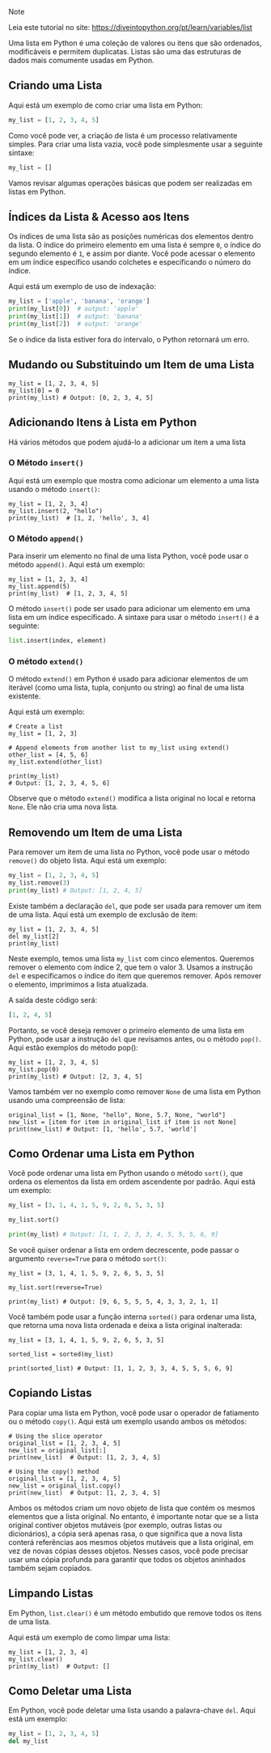 > [!NOTE]
> Leia este tutorial no site: https://diveintopython.org/pt/learn/variables/list

Uma lista em Python é uma coleção de valores ou itens que são ordenados, modificáveis e permitem duplicatas. Listas são uma das estruturas de dados mais comumente usadas em Python.

## Criando uma Lista

Aqui está um exemplo de como criar uma lista em Python:

```python
my_list = [1, 2, 3, 4, 5]
```

Como você pode ver, a criação de lista é um processo relativamente simples. Para criar uma lista vazia, você pode simplesmente usar a seguinte sintaxe:

```python
my_list = []
```

Vamos revisar algumas operações básicas que podem ser realizadas em listas em Python.

## Índices da Lista & Acesso aos Itens

Os índices de uma lista são as posições numéricas dos elementos dentro da lista. O índice do primeiro elemento em uma lista é sempre `0`, o índice do segundo elemento é `1`, e assim por diante. Você pode acessar o elemento em um índice específico usando colchetes e especificando o número do índice.

Aqui está um exemplo de uso de indexação:

```python
my_list = ['apple', 'banana', 'orange']
print(my_list[0])  # output: 'apple'
print(my_list[1])  # output: 'banana'
print(my_list[2])  # output: 'orange'
```

Se o índice da lista estiver fora do intervalo, o Python retornará um erro.

## Mudando ou Substituindo um Item de uma Lista

```python3
my_list = [1, 2, 3, 4, 5]
my_list[0] = 0
print(my_list) # Output: [0, 2, 3, 4, 5]
```

## Adicionando Itens à Lista em Python

Há vários métodos que podem ajudá-lo a adicionar um item a uma lista

### O Método `insert()`

Aqui está um exemplo que mostra como adicionar um elemento a uma lista usando o método `insert()`:

```python3
my_list = [1, 2, 3, 4]
my_list.insert(2, "hello")
print(my_list)  # [1, 2, 'hello', 3, 4]
```

### O Método `append()`

Para inserir um elemento no final de uma lista Python, você pode usar o método `append()`. Aqui está um exemplo:

```python3
my_list = [1, 2, 3, 4]
my_list.append(5)
print(my_list)  # [1, 2, 3, 4, 5]
```

O método `insert()` pode ser usado para adicionar um elemento em uma lista em um índice especificado. A sintaxe para usar o método `insert()` é a seguinte:

```python
list.insert(index, element)
```

### O método `extend()`

O método `extend()` em Python é usado para adicionar elementos de um iterável (como uma lista, tupla, conjunto ou string) ao final de uma lista existente.

Aqui está um exemplo:

```python3
# Create a list
my_list = [1, 2, 3]

# Append elements from another list to my_list using extend()
other_list = [4, 5, 6]
my_list.extend(other_list)

print(my_list)
# Output: [1, 2, 3, 4, 5, 6]
```

Observe que o método `extend()` modifica a lista original no local e retorna `None`. Ele não cria uma nova lista.

## Removendo um Item de uma Lista

Para remover um item de uma lista no Python, você pode usar o método `remove()` do objeto lista. Aqui está um exemplo:

```python
my_list = [1, 2, 3, 4, 5]
my_list.remove(3)
print(my_list) # Output: [1, 2, 4, 5]
```

Existe também a declaração `del`, que pode ser usada para remover um item de uma lista. Aqui está um exemplo de exclusão de item:

```python3
my_list = [1, 2, 3, 4, 5]
del my_list[2]
print(my_list)
```

Neste exemplo, temos uma lista `my_list` com cinco elementos. Queremos remover o elemento com índice 2, que tem o valor 3. Usamos a instrução `del` e especificamos o índice do item que queremos remover. Após remover o elemento, imprimimos a lista atualizada.

A saída deste código será:

```python
[1, 2, 4, 5]
```

Portanto, se você deseja remover o primeiro elemento de uma lista em Python, pode usar a instrução `del` que revisamos antes, ou o método `pop()`. Aqui estão exemplos do método pop():

```python3
my_list = [1, 2, 3, 4, 5]
my_list.pop(0)
print(my_list) # Output: [2, 3, 4, 5]
```

Vamos também ver no exemplo como remover `None` de uma lista em Python usando uma compreensão de lista:

```python3
original_list = [1, None, "hello", None, 5.7, None, "world"]
new_list = [item for item in original_list if item is not None]
print(new_list) # Output: [1, 'hello', 5.7, 'world']
```

## Como Ordenar uma Lista em Python

Você pode ordenar uma lista em Python usando o método `sort()`, que ordena os elementos da lista em ordem ascendente por padrão. Aqui está um exemplo:

```python
my_list = [3, 1, 4, 1, 5, 9, 2, 6, 5, 3, 5]

my_list.sort()

print(my_list) # Output: [1, 1, 2, 3, 3, 4, 5, 5, 5, 6, 9]
```

Se você quiser ordenar a lista em ordem decrescente, pode passar o argumento `reverse=True` para o método `sort()`:

```python3
my_list = [3, 1, 4, 1, 5, 9, 2, 6, 5, 3, 5]

my_list.sort(reverse=True)

print(my_list) # Output: [9, 6, 5, 5, 5, 4, 3, 3, 2, 1, 1]
```

Você também pode usar a função interna `sorted()` para ordenar uma lista, que retorna uma nova lista ordenada e deixa a lista original inalterada:

```python3
my_list = [3, 1, 4, 1, 5, 9, 2, 6, 5, 3, 5]

sorted_list = sorted(my_list)

print(sorted_list) # Output: [1, 1, 2, 3, 3, 4, 5, 5, 5, 6, 9]
```

## Copiando Listas

Para copiar uma lista em Python, você pode usar o operador de fatiamento ou o método `copy()`. Aqui está um exemplo usando ambos os métodos:

```python3
# Using the slice operator
original_list = [1, 2, 3, 4, 5]
new_list = original_list[:]
print(new_list)  # Output: [1, 2, 3, 4, 5]

# Using the copy() method
original_list = [1, 2, 3, 4, 5]
new_list = original_list.copy()
print(new_list)  # Output: [1, 2, 3, 4, 5]
```

Ambos os métodos criam um novo objeto de lista que contém os mesmos elementos que a lista original. No entanto, é importante notar que se a lista original contiver objetos mutáveis (por exemplo, outras listas ou dicionários), a cópia será apenas rasa, o que significa que a nova lista conterá referências aos mesmos objetos mutáveis que a lista original, em vez de novas cópias desses objetos. Nesses casos, você pode precisar usar uma cópia profunda para garantir que todos os objetos aninhados também sejam copiados.

## Limpando Listas

Em Python, `list.clear()` é um método embutido que remove todos os itens de uma lista.

Aqui está um exemplo de como limpar uma lista:

```python3
my_list = [1, 2, 3, 4]
my_list.clear()
print(my_list)  # Output: []
```

## Como Deletar uma Lista

Em Python, você pode deletar uma lista usando a palavra-chave `del`. Aqui está um exemplo:

```python
my_list = [1, 2, 3, 4, 5]
del my_list
```
